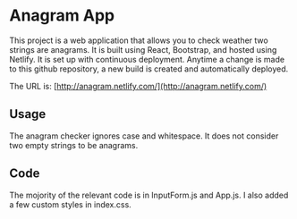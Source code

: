 # Anagram App
This project is a web application that allows you to check weather two strings are anagrams. It is built using React, Bootstrap, and hosted using Netlify. It is set up with continuous deployment. Anytime a change is made to this github repository, a new build is created and automatically deployed. 

The URL is: [http://anagram.netlify.com/](http://anagram.netlify.com/)
## Usage
The anagram checker ignores case and whitespace. It does not consider two empty strings to be anagrams.
## Code
The mojority of the relevant code is in InputForm.js and App.js. I also added a few custom styles in index.css.
